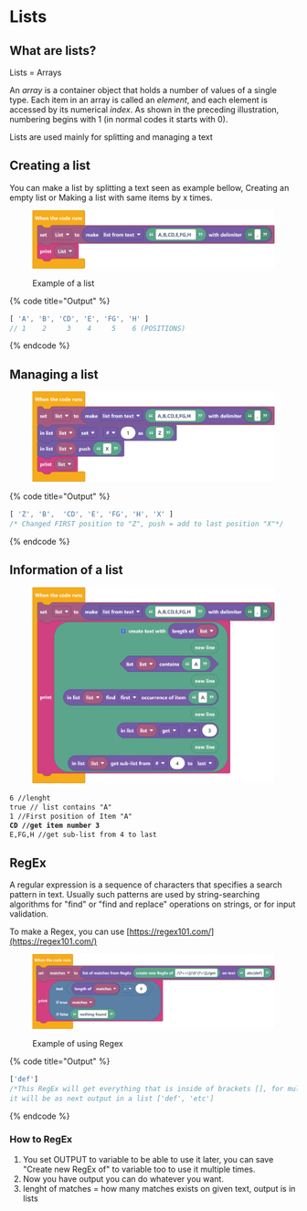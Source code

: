 # Lists

## What are lists?

Lists = Arrays&#x20;

An _array_ is a container object that holds a number of values of a single type. Each item in an array is called an _element_, and each element is accessed by its numerical _index_. As shown in the preceding illustration, numbering begins with 1 (in normal codes it starts with 0).

Lists are used mainly for splitting and managing a text

## Creating a list

You can make a list by splitting a text seen as example bellow, Creating an empty list or Making a list with same items by x times.

<figure><img src="../../.gitbook/assets/screenshot (48) (2).png" alt=""><figcaption><p>Example of a list</p></figcaption></figure>

{% code title="Output" %}
```javascript
[ 'A', 'B', 'CD', 'E', 'FG', 'H' ]
// 1    2     3    4     5    6 (POSITIONS)
```
{% endcode %}

## Managing a list

<figure><img src="../../.gitbook/assets/screenshot (74).png" alt=""><figcaption></figcaption></figure>

{% code title="Output" %}
```javascript
[ 'Z', 'B',  'CD', 'E', 'FG', 'H', 'X' ]
/* Changed FIRST position to "Z", push = add to last position "X"*/
```
{% endcode %}

## Information of a list

<figure><img src="../../.gitbook/assets/screenshot (73).png" alt=""><figcaption></figcaption></figure>

<pre class="language-javascript" data-title="Output"><code class="lang-javascript">6 //lenght
true // list contains "A"
1 //First position of Item "A"
<strong>CD //get item number 3
</strong>E,FG,H //get sub-list from 4 to last</code></pre>

## RegEx

A regular expression is a sequence of characters that specifies a search pattern in text. Usually such patterns are used by string-searching algorithms for "find" or "find and replace" operations on strings, or for input validation.

To make a Regex, you can use [https://regex101.com/](https://regex101.com/)

<figure><img src="../../.gitbook/assets/screenshot (47) (2).png" alt=""><figcaption><p>Example of using Regex</p></figcaption></figure>

{% code title="Output" %}
```javascript
['def']
/*This RegEx will get everything that is inside of brackets [], for multiple brackets
it will be as next output in a list ['def', 'etc']
```
{% endcode %}

### How to RegEx

1. You set OUTPUT to variable to be able to use it later, you can save "Create new RegEx of" to variable too to use it multiple times.
2. Now you have output you can do whatever you want.
3. lenght of matches = how many matches exists on given text, output is in lists
